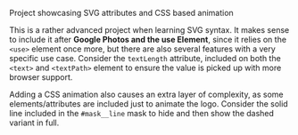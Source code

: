 Project showcasing SVG attributes and CSS based animation

This is a rather advanced project when learning SVG syntax. It makes sense to include it after **Google Photos and the use Element**, since it relies on the `<use>` element once more, but there are also several features with a very specific use case. Consider the `textLength` attribute, included on both the `<text>` and `<textPath>` element to ensure the value is picked up with more browser support.

Adding a CSS animation also causes an extra layer of complexity, as some elements/attributes are included just to animate the logo. Consider the solid line included in the `#mask__line` mask to hide and then show the dashed variant in full.
